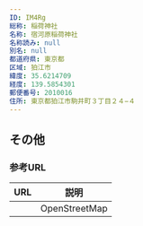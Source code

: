 ```yaml
---
ID: IM4Rg
総称: 稲荷神社
名称: 宿河原稲荷神社
名称読み: null
別名: null
都道府県: 東京都
区域: 狛江市
緯度: 35.6214709
経度: 139.5854301
郵便番号: 2010016
住所: 東京都狛江市駒井町３丁目２４−４
---
```


## その他

### 参考URL

| URL | 説明          |
| --- | ------------- |
|     | OpenStreetMap |
